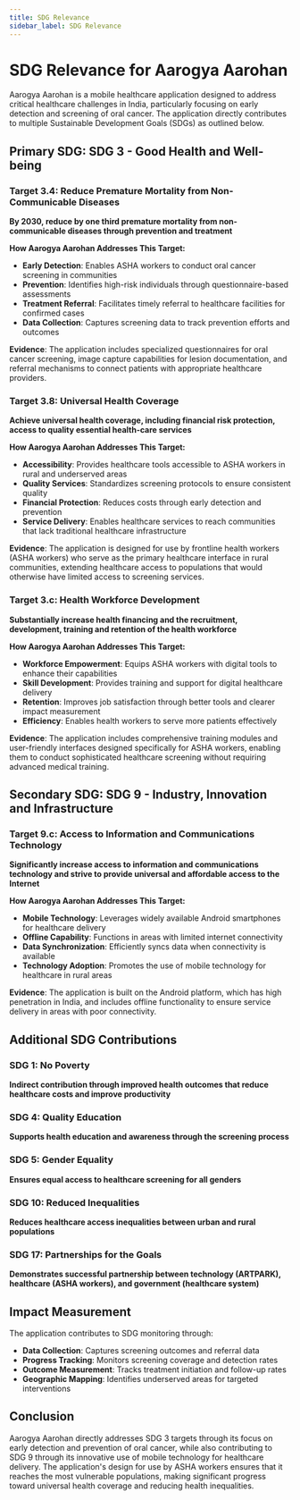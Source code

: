 ```yaml
---
title: SDG Relevance
sidebar_label: SDG Relevance
---
```


# SDG Relevance for Aarogya Aarohan

Aarogya Aarohan is a mobile healthcare application designed to address critical healthcare challenges in India, particularly focusing on early detection and screening of oral cancer. The application directly contributes to multiple Sustainable Development Goals (SDGs) as outlined below.

## Primary SDG: SDG 3 - Good Health and Well-being

### Target 3.4: Reduce Premature Mortality from Non-Communicable Diseases
**By 2030, reduce by one third premature mortality from non-communicable diseases through prevention and treatment**

**How Aarogya Aarohan Addresses This Target:**
- **Early Detection**: Enables ASHA workers to conduct oral cancer screening in communities
- **Prevention**: Identifies high-risk individuals through questionnaire-based assessments
- **Treatment Referral**: Facilitates timely referral to healthcare facilities for confirmed cases
- **Data Collection**: Captures screening data to track prevention efforts and outcomes

**Evidence**: The application includes specialized questionnaires for oral cancer screening, image capture capabilities for lesion documentation, and referral mechanisms to connect patients with appropriate healthcare providers.

### Target 3.8: Universal Health Coverage
**Achieve universal health coverage, including financial risk protection, access to quality essential health-care services**

**How Aarogya Aarohan Addresses This Target:**
- **Accessibility**: Provides healthcare tools accessible to ASHA workers in rural and underserved areas
- **Quality Services**: Standardizes screening protocols to ensure consistent quality
- **Financial Protection**: Reduces costs through early detection and prevention
- **Service Delivery**: Enables healthcare services to reach communities that lack traditional healthcare infrastructure

**Evidence**: The application is designed for use by frontline health workers (ASHA workers) who serve as the primary healthcare interface in rural communities, extending healthcare access to populations that would otherwise have limited access to screening services.

### Target 3.c: Health Workforce Development
**Substantially increase health financing and the recruitment, development, training and retention of the health workforce**

**How Aarogya Aarohan Addresses This Target:**
- **Workforce Empowerment**: Equips ASHA workers with digital tools to enhance their capabilities
- **Skill Development**: Provides training and support for digital healthcare delivery
- **Retention**: Improves job satisfaction through better tools and clearer impact measurement
- **Efficiency**: Enables health workers to serve more patients effectively

**Evidence**: The application includes comprehensive training modules and user-friendly interfaces designed specifically for ASHA workers, enabling them to conduct sophisticated healthcare screening without requiring advanced medical training.

## Secondary SDG: SDG 9 - Industry, Innovation and Infrastructure

### Target 9.c: Access to Information and Communications Technology
**Significantly increase access to information and communications technology and strive to provide universal and affordable access to the Internet**

**How Aarogya Aarohan Addresses This Target:**
- **Mobile Technology**: Leverages widely available Android smartphones for healthcare delivery
- **Offline Capability**: Functions in areas with limited internet connectivity
- **Data Synchronization**: Efficiently syncs data when connectivity is available
- **Technology Adoption**: Promotes the use of mobile technology for healthcare in rural areas

**Evidence**: The application is built on the Android platform, which has high penetration in India, and includes offline functionality to ensure service delivery in areas with poor connectivity.

## Additional SDG Contributions

### SDG 1: No Poverty
**Indirect contribution through improved health outcomes that reduce healthcare costs and improve productivity**

### SDG 4: Quality Education
**Supports health education and awareness through the screening process**

### SDG 5: Gender Equality
**Ensures equal access to healthcare screening for all genders**

### SDG 10: Reduced Inequalities
**Reduces healthcare access inequalities between urban and rural populations**

### SDG 17: Partnerships for the Goals
**Demonstrates successful partnership between technology (ARTPARK), healthcare (ASHA workers), and government (healthcare system)**

## Impact Measurement

The application contributes to SDG monitoring through:
- **Data Collection**: Captures screening outcomes and referral data
- **Progress Tracking**: Monitors screening coverage and detection rates
- **Outcome Measurement**: Tracks treatment initiation and follow-up rates
- **Geographic Mapping**: Identifies underserved areas for targeted interventions

## Conclusion

Aarogya Aarohan directly addresses SDG 3 targets through its focus on early detection and prevention of oral cancer, while also contributing to SDG 9 through its innovative use of mobile technology for healthcare delivery. The application's design for use by ASHA workers ensures that it reaches the most vulnerable populations, making significant progress toward universal health coverage and reducing health inequalities. 